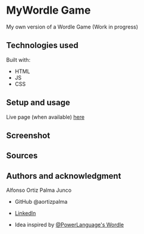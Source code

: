 # MyWordle Game

My own version of a Wordle Game (Work in progress)

## Technologies used

Built with:

- HTML
- JS
- CSS

## Setup and usage

Live page (when available) [here](https://)

## Screenshot

## Sources

## Authors and acknowledgment

Alfonso Ortiz Palma Junco

- GitHub @aortizpalma
- [LinkedIn](https://www.linkedin.com/in/ortizpalma/)

- Idea inspired by [@PowerLanguage's Wordle](https://www.powerlanguage.co.uk/wordle/)

